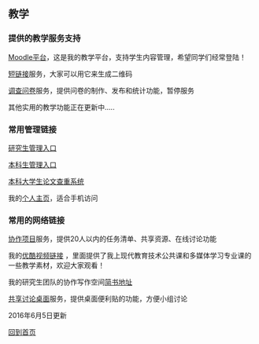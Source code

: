 ## 教学 ##

### 提供的教学服务支持 ###

[Moodle平台](http://r.4instructor.com/moodle/)，这是我的教学平台，支持学生内容管理，希望同学们经常登陆！


[短链接](http://s.4instructor.com/)服务，大家可以用它来生成二维码


[调查问卷](http://4instructor.com/limesurvey/)服务，提供问卷的制作、发布和统计功能，暂停服务 

其他实用的教学功能正在更新中.....

### 常用管理链接 ###

[研究生管理入口](http://218.199.196.248/yjs/)

[本科生管理入口](http://xssw.ccnu.edu.cn/zfca/login)

[本科大学生论文查重系统](http://ccnujwc.check.cnki.net/)

我的[个人主页](http://4instructor.com/)，适合手机访问


### 常用的网络链接 ###

[协作项目](https://tower.im/teams/92ec9a0bc59040178c5ad41fdea0e7f5/)服务，提供20人以内的任务清单、共享资源、在线讨论功能

我的[优酷视频链接](http://i.youku.com/education "youku视频") ，里面提供了我上现代教育技术公共课和多媒体学习专业课的一些教学素材，欢迎大家观看！ 

我的研究生团队的协作写作空间[简书地址](http://www.jianshu.com/users/7d0d0c1d6710/ "jianshu地址")

[共享讨论桌面](http://zh-cn.padlet.com/whenhowlee/)服务，提供桌面便利贴的功能，方便小组讨论

2016年6月5日更新

[回到首页](http://4instructor.com/#!index.md)
